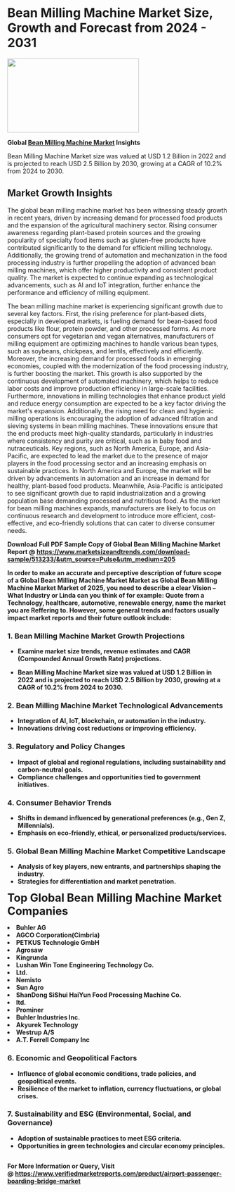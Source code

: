 <H1>Bean Milling Machine Market Size, Growth and Forecast from 2024 - 2031</H1><img class="aligncenter size-medium wp-image-584254" src="https://thirdeyenews.in/wp-content/uploads/2024/09/Global-Market-Research-300x168.jpeg" alt="" width="300" height="168" /><p><strong>Global&nbsp;<a href="https://www.marketsizeandtrends.com/download-sample/513233/&amp;utm_source=Pulse&amp;utm_medium=205">Bean Milling Machine Market</a> Insights</strong></p><p>Bean Milling Machine Market size was valued at USD 1.2 Billion in 2022 and is projected to reach USD 2.5 Billion by 2030, growing at a CAGR of 10.2% from 2024 to 2030.</p><p><h2>Market Growth Insights</h2> <p>The global bean milling machine market has been witnessing steady growth in recent years, driven by increasing demand for processed food products and the expansion of the agricultural machinery sector. Rising consumer awareness regarding plant-based protein sources and the growing popularity of specialty food items such as gluten-free products have contributed significantly to the demand for efficient milling technology. Additionally, the growing trend of automation and mechanization in the food processing industry is further propelling the adoption of advanced bean milling machines, which offer higher productivity and consistent product quality. The market is expected to continue expanding as technological advancements, such as AI and IoT integration, further enhance the performance and efficiency of milling equipment.</p> <p><strong></strong></p> <p>The bean milling machine market is experiencing significant growth due to several key factors. First, the rising preference for plant-based diets, especially in developed markets, is fueling demand for bean-based food products like flour, protein powder, and other processed forms. As more consumers opt for vegetarian and vegan alternatives, manufacturers of milling equipment are optimizing machines to handle various bean types, such as soybeans, chickpeas, and lentils, effectively and efficiently. Moreover, the increasing demand for processed foods in emerging economies, coupled with the modernization of the food processing industry, is further boosting the market. This growth is also supported by the continuous development of automated machinery, which helps to reduce labor costs and improve production efficiency in large-scale facilities. Furthermore, innovations in milling technologies that enhance product yield and reduce energy consumption are expected to be a key factor driving the market's expansion. Additionally, the rising need for clean and hygienic milling operations is encouraging the adoption of advanced filtration and sieving systems in bean milling machines. These innovations ensure that the end products meet high-quality standards, particularly in industries where consistency and purity are critical, such as in baby food and nutraceuticals. Key regions, such as North America, Europe, and Asia-Pacific, are expected to lead the market due to the presence of major players in the food processing sector and an increasing emphasis on sustainable practices. In North America and Europe, the market will be driven by advancements in automation and an increase in demand for healthy, plant-based food products. Meanwhile, Asia-Pacific is anticipated to see significant growth due to rapid industrialization and a growing population base demanding processed and nutritious food. As the market for bean milling machines expands, manufacturers are likely to focus on continuous research and development to introduce more efficient, cost-effective, and eco-friendly solutions that can cater to diverse consumer needs. <p><strong></p><p><span class=""><strong>Download Full PDF Sample Copy of Global Bean Milling Machine Market Report</strong> @ <a href="https://www.marketsizeandtrends.com/download-sample/513233/&amp;utm_source=Pulse&amp;utm_medium=205" target="_blank">https://www.marketsizeandtrends.com/download-sample/513233/&amp;utm_source=Pulse&amp;utm_medium=205</a></span></p><p>In order to make an accurate and perceptive description of future scope of a Global&nbsp;Bean Milling Machine Market Market as Global&nbsp;Bean Milling Machine Market Market of 2025, you need to describe a clear Vision &ndash; What Industry or Linda can you think of for example: Quote from a Technology, healthcare, automotive, renewable energy, name the market you are Reffering to. However, some general trends and factors usually impact market reports and their future outlook include:</p><h3>1.&nbsp;<strong>Bean Milling Machine Market Growth Projections</strong></h3><ul><li>Examine market size trends, revenue estimates and CAGR (Compounded Annual Growth Rate) projections.</li><li><p>Bean Milling Machine Market size was valued at USD 1.2 Billion in 2022 and is projected to reach USD 2.5 Billion by 2030, growing at a CAGR of 10.2% from 2024 to 2030.</p></li></ul><h3>2.&nbsp;<strong>Bean Milling Machine Market Technological Advancements</strong></h3><ul><li>Integration of AI, IoT, blockchain, or automation in the industry.</li><li>Innovations driving cost reductions or improving efficiency.</li></ul><h3>3.&nbsp;<strong>Regulatory and Policy Changes</strong></h3><ul><li>Impact of global and regional regulations, including sustainability and carbon-neutral goals.</li><li>Compliance challenges and opportunities tied to government initiatives.</li></ul><h3>4.&nbsp;<strong>Consumer Behavior Trends</strong></h3><ul><li>Shifts in demand influenced by generational preferences (e.g., Gen Z, Millennials).</li><li>Emphasis on eco-friendly, ethical, or personalized products/services.</li></ul><h3>5.&nbsp;<strong>Global Bean Milling Machine Market Competitive Landscape</strong></h3><ul><li>Analysis of key players, new entrants, and partnerships shaping the industry.</li><li>Strategies for differentiation and market penetration.</li></ul><p data-pm-slice="1 1 []"><span style="color: inherit; font-family: inherit; font-size: 25px;">Top Global Bean Milling Machine Market Companies</span></p><div class="" data-test-id=""><p><li>Buhler AG</li><li> AGCO Corporation(Cimbria)</li><li> PETKUS Technologie GmbH</li><li> Agrosaw</li><li> Kingrunda</li><li> Lushan Win Tone Engineering Technology Co.</li><li>Ltd.</li><li> Nemisto</li><li> Sun Agro</li><li> ShanDong SiShui HaiYun Food Processing Machine Co.</li><li>ltd.</li><li> Prominer</li><li> Buhler Industries Inc.</li><li> Akyurek Technology</li><li> Westrup A/S</li><li> A.T. Ferrell Company Inc</li></p></div><h3>6.&nbsp;<strong>Economic and Geopolitical Factors</strong></h3><ul><li>Influence of global economic conditions, trade policies, and geopolitical events.</li><li>Resilience of the market to inflation, currency fluctuations, or global crises.</li></ul><h3>7.&nbsp;<strong>Sustainability and ESG (Environmental, Social, and Governance)</strong></h3><ul><li>Adoption of sustainable practices to meet ESG criteria.</li><li>Opportunities in green technologies and circular economy principles.</li></ul><h2><strong style="font-size: 14px;">For More Information or Query, Visit @&nbsp;</strong><a style="background-color: #ffffff; font-size: 14px;" href="https://www.marketsizeandtrends.com/report/bean-milling-machine-market/" target="_blank">https://www.verifiedmarketreports.com/product/airport-passenger-boarding-bridge-market</a></h2>

